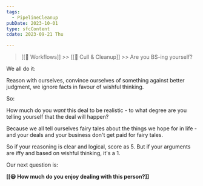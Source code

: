 ```yaml
---
tags:
  - PipelineCleanup
pubDate: 2023-10-01
type: sfcContent
cdate: 2023-09-21 Thu

---
```


> [[🔁 Workflows]] >> [[🧹 Cull & Cleanup]] >> Are you BS-ing yourself?
>

We all do it: 

Reason with ourselves, convince ourselves of something against better judgment, we ignore facts in favour of wishful thinking. 

So: 

How much do you *want* this deal to be realistic - to what degree are you telling yourself that the deal will happen?

Because we all tell ourselves fairy tales about the things we hope for in life - and your deals and your business don't get paid for fairy tales.

So if your reasoning is clear and logical, score as 5. But if your arguments are iffy and based on wishful thinking, it's a 1.

Our next question is: 

 **[[😃 How much do you enjoy dealing with this person?]]**
